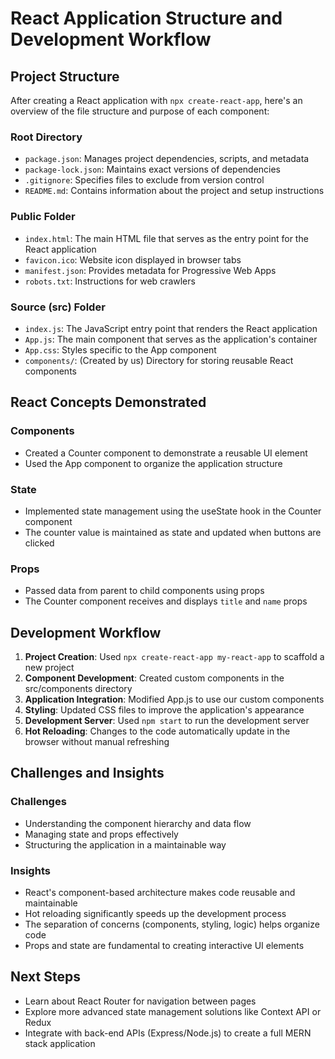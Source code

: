 # React Application Structure and Development Workflow

## Project Structure

After creating a React application with `npx create-react-app`, here's an overview of the file structure and purpose of each component:

### Root Directory
- `package.json`: Manages project dependencies, scripts, and metadata
- `package-lock.json`: Maintains exact versions of dependencies
- `.gitignore`: Specifies files to exclude from version control
- `README.md`: Contains information about the project and setup instructions

### Public Folder
- `index.html`: The main HTML file that serves as the entry point for the React application
- `favicon.ico`: Website icon displayed in browser tabs
- `manifest.json`: Provides metadata for Progressive Web Apps
- `robots.txt`: Instructions for web crawlers

### Source (src) Folder
- `index.js`: The JavaScript entry point that renders the React application
- `App.js`: The main component that serves as the application's container
- `App.css`: Styles specific to the App component
- `components/`: (Created by us) Directory for storing reusable React components

## React Concepts Demonstrated

### Components
- Created a Counter component to demonstrate a reusable UI element
- Used the App component to organize the application structure

### State
- Implemented state management using the useState hook in the Counter component
- The counter value is maintained as state and updated when buttons are clicked

### Props
- Passed data from parent to child components using props
- The Counter component receives and displays `title` and `name` props

## Development Workflow

1. **Project Creation**: Used `npx create-react-app my-react-app` to scaffold a new project
2. **Component Development**: Created custom components in the src/components directory
3. **Application Integration**: Modified App.js to use our custom components
4. **Styling**: Updated CSS files to improve the application's appearance
5. **Development Server**: Used `npm start` to run the development server
6. **Hot Reloading**: Changes to the code automatically update in the browser without manual refreshing

## Challenges and Insights

### Challenges
- Understanding the component hierarchy and data flow
- Managing state and props effectively
- Structuring the application in a maintainable way

### Insights
- React's component-based architecture makes code reusable and maintainable
- Hot reloading significantly speeds up the development process
- The separation of concerns (components, styling, logic) helps organize code
- Props and state are fundamental to creating interactive UI elements

## Next Steps
- Learn about React Router for navigation between pages
- Explore more advanced state management solutions like Context API or Redux
- Integrate with back-end APIs (Express/Node.js) to create a full MERN stack application
